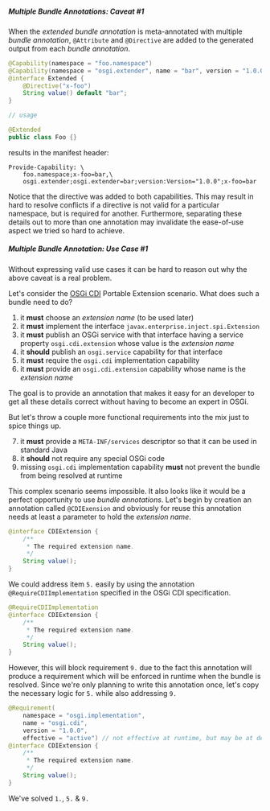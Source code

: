 
##### Multiple Bundle Annotations: Caveat #1

When the _extended bundle annotation_ is meta-annotated with multiple _bundle annotation_, `@Attribute` and `@Directive` are added to the generated output from each _bundle annotation_.

```java
@Capability(namespace = "foo.namespace")
@Capability(namespace = "osgi.extender", name = "bar", version = "1.0.0")
@interface Extended {
	@Directive("x-foo")
	String value() default "bar";
}

// usage

@Extended
public class Foo {}
```

results in the manifest header:

```
Provide-Capability: \
	foo.namespace;x-foo=bar,\
	osgi.extender;osgi.extender=bar;version:Version="1.0.0";x-foo=bar
```

Notice that the directive was added to both capabilities. This may result in hard to resolve conflicts if a directive is not valid for a particular namespace, but is required for another. Furthermore, separating these details out to more than one annotation may invalidate the ease-of-use aspect we tried so hard to achieve.

##### Multiple Bundle Annotation: Use Case #1

Without expressing valid use cases it can be hard to reason out why the above caveat is a real problem.

Let's consider the [OSGi CDI](https://osgi.org/specification/osgi.enterprise/7.0.0/service.cdi.html) Portable Extension scenario. What does such a bundle need to do?

1. it **must** choose an _extension name_ (to be used later)
2. it **must** implement the interface `javax.enterprise.inject.spi.Extension`
3. it **must** publish an OSGi service with that interface having a service property `osgi.cdi.extension` whose value is the _extension name_
4. it **should** publish an `osgi.service` capability for that interface
5. it **must** require the `osgi.cdi` implementation capability
6. it **must** provide an `osgi.cdi.extension` capability whose name is the _extension name_

The goal is to provide an annotation that makes it easy for an developer to get all these details correct without having to become an expert in OSGi.

But let's throw a couple more functional requirements into the mix just to spice things up.

7. it **must** provide a `META-INF/services` descriptor so that it can be used in standard Java
8. it **should** not require any special OSGi code
9. missing `osgi.cdi` implementation capability **must** not prevent the bundle from being resolved at runtime

This complex scenario seems impossible. It also looks like it would be a perfect opportunity to use _bundle annotations_. Let's begin by creation an annotation called `@CDIExension` and obviously for reuse this annotation needs at least a parameter to hold the _extension name_.

```java
@interface CDIExtension {
    /**
     * The required extension name.
     */
    String value();
}
```

We could address item `5.` easily by using the annotation `@RequireCDIImplementation` specified in the OSGi CDI specification.

```java
@RequireCDIImplementation
@interface CDIExtension {
    /**
     * The required extension name.
     */
    String value();
}
```

However, this will block requirement `9.` due to the fact this annotation will produce a requirement which will be enforced in runtime when the bundle is resolved. Since we're only planning to write this annotation once, let's copy the necessary logic for `5.` while also addressing `9.`

```java
@Requirement(
	namespace = "osgi.implementation",
	name = "osgi.cdi",
	version = "1.0.0",
	effective = "active") // not effective at runtime, but may be at deploy time
@interface CDIExtension {
    /**
     * The required extension name.
     */
    String value();
}
```

We've solved `1.`, `5.` & `9.`
